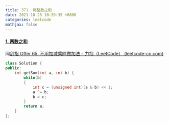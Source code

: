 ```yaml
---
title: 371. 两整数之和
date: 2021-10-25 10:39:35 +0800
categories: leetcode
mathjax: false
---
```

#### [1. 两数之和](https://leetcode-cn.com/problems/two-sum/)

同[剑指 Offer 65. 不用加减乘除做加法 - 力扣（LeetCode） (leetcode-cn.com)](https://leetcode-cn.com/problems/bu-yong-jia-jian-cheng-chu-zuo-jia-fa-lcof/submissions/)

```c++
class Solution {
public:
    int getSum(int a, int b) {
        while(b)
        {
            int c = (unsigned int)(a & b) << 1;
            a ^= b;
            b = c;
        }
        return a;
    }
};
```
